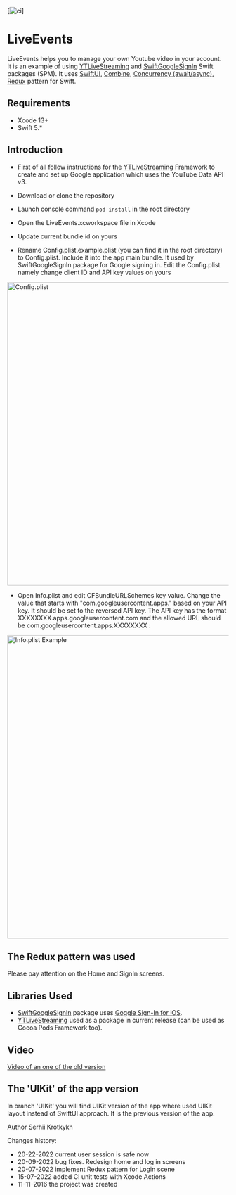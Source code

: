 [![ci](https://github.com/SKrotkih/LiveEvents/actions/workflows/main.yml/badge.svg)]

# LiveEvents

LiveEvents helps you to manage your own Youtube video in your account.  
It is an example of using [YTLiveStreaming](https://github.com/SKrotkih/YTLiveStreaming) and
[SwiftGoogleSignIn](https://github.com/SKrotkih/SwiftGoogleSignIn.git) Swift packages (SPM).
It uses [SwiftUI](https://developer.apple.com/documentation/SwiftUI), [Combine](https://developer.apple.com/documentation/Combine), [Concurrency (await/async)](https://docs.swift.org/swift-book/LanguageGuide/Concurrency.html), [Redux](https://en.wikipedia.org/wiki/Redux_%28JavaScript_library%29) pattern for Swift.

## Requirements

- Xcode 13+
- Swift 5.*

## Introduction

- First of all follow instructions for the [YTLiveStreaming](https://github.com/SKrotkih/YTLiveStreaming) Framework to create and set up Google application which uses the YouTube Data API v3.

- Download or clone the repository

- Launch console command `pod install` in the root directory   

- Open the LiveEvents.xcworkspace file in Xcode

- Update current bundle id on yours

- Rename Config.plist.example.plist (you can find it in the root directory) to Config.plist. Include it into the app main bundle. It used by SwiftGoogleSignIn package for Google signing in. Edit the Config.plist namely change client ID and API key values on yours

<img src="https://user-images.githubusercontent.com/2775621/173193901-cbdc8653-76c8-4aea-b0d9-0f9d4391fba3.png" alt="Config.plist" style="width: 690px;" />

- Open Info.plist and edit CFBundleURLSchemes key value. Change the value that starts with "com.googleusercontent.apps." based on your API key. It should be set to the reversed API key. The API key has the format XXXXXXXX.apps.googleusercontent.com and the allowed URL should be com.googleusercontent.apps.XXXXXXXX :

<img src="https://user-images.githubusercontent.com/2775621/173220142-003b05e9-3903-4959-b88a-7f1181c1c010.png" alt="Info.plist Example" style="width: 690px;" />

## The Redux pattern was used

Please pay attention on the Home and SignIn screens.

## Libraries Used

- [SwiftGoogleSignIn](https://github.com/SKrotkih/SwiftGoogleSignIn.git) package uses
[Goggle Sign-In for iOS](https://developers.google.com/identity/sign-in/ios/start-integrating).
- [YTLiveStreaming](https://github.com/SKrotkih/YTLiveStreaming) used as a package in current release (can be used as Cocoa Pods Framework too).

## Video
[Video of an one of the old version](https://youtu.be/HwYbvUU2fJo)

## The 'UIKit' of the app version
In branch 'UIKit' you will find UIKit version of the app where used UIKit layout instead of SwiftUI approach. It is the previous version of the app. 

Author
Serhii Krotkykh

Changes history:
- 20-22-2022 current user session is safe now
- 20-09-2022 bug fixes. Redesign home and log in screens
- 20-07-2022 implement Redux pattern for Login scene
- 15-07-2022 added CI unit tests with Xcode Actions  
- 11-11-2016 the project was created

